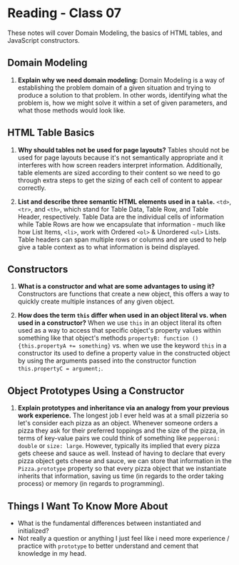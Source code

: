 # Reading - Class 07

These notes will cover Domain Modeling, the basics of HTML tables, and JavaScript constructors.

## Domain Modeling

1. **Explain why we need domain modeling:** Domain Modeling is a way of establishing the problem domain of a given situation and trying to produce a solution to that problem. In other words, identifying what the problem is, how we might solve it within a set of given parameters, and what those methods would look like. 

## HTML Table Basics

1. **Why should tables not be used for page layouts?** Tables should not be used for page layouts because it's not semantically appropriate and it interferes with how screen readers interpret information. Additionally, table elements are sized according to their content so we need to go through extra steps to get the sizing of each cell of content to appear correctly.

2. **List and describe three semantic HTML elements used in a `table`.** `<td>`, `<tr>`, and `<th>`, which stand for Table Data, Table Row, and Table Header, respectively. Table Data are the individual cells of information while Table Rows are how we encapsulate that information - much like how List Items, `<li>`, work with Ordered `<ol>` & Unordered `<ul>` Lists. Table headers can span multiple rows or columns and are used to help give a table context as to what information is beind displayed.

## Constructors

1. **What is a constructor and what are some advantages to using it?** Constructors are functions that create a new object, this offers a way to quickly create multiple instances of any given object.

2. **How does the term `this` differ when used in an object literal vs. when used in a constructor?** When we use `this` in an object literal its often used as a way to access that specific object's property values within something like that object's methods `propertyB: function () {this.propertyA += something}` vs. when we use the keyword `this` in a constructor its used to define a property value in the constructed object by using the arguments passed into the constructor function `this.propertyC = argument;`.

## Object Prototypes Using a Constructor

1. **Explain prototypes and inheritance via an analogy from your previous work experience.** The longest job I ever held was at a small pizzeria so let's consider each pizza as an object. Whenever someone orders a pizza they ask for their preferred toppings and the size of the pizza, in terms of key-value pairs we could think of something like `pepperoni: double` or `size: large`. However, typically its implied that every pizza gets cheese and sauce as well. Instead of having to declare that every pizza object gets cheese and sauce, we can store that information in the `Pizza.prototype` property so that every pizza object that we instantiate inherits that information, saving us time (in regards to the order taking process) or memory (in regards to programming).

## Things I Want To Know More About
- What is the fundamental differences between instantiated and initialized?
- Not really a question or anything I just feel like i need more experience / practice with `prototype` to better understand and cement that knowledge in my head.
